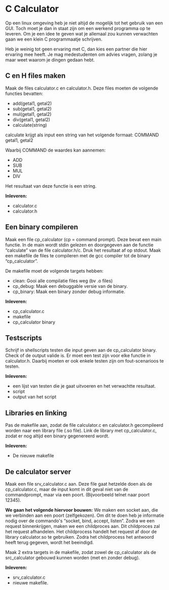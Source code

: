 C Calculator
============
Op een linux omgeving heb je niet altijd de mogelijk tot het gebruik van een GUI. Toch moet je dan in staat zijn om een werkend programma op te leveren. Om je een idee te geven wat je allemaal zou kunnen verwachten gaan we een klein C programmaatje schrijven.

Heb je weinig tot geen ervaring met C, dan kies een partner die hier ervaring mee heeft. Je mag medestudenten om advies vragen, zolang je maar weet waarom je dingen gedaan hebt.

C en H files maken
------------------
Maak de files calculator.c en calculator.h. Deze files moeten de volgende functies bevatten:
*	add(getal1, getal2) 
* sub(getal1, getal2) 
* mul(getal1, getal2) 
* div(getal1, getal2)
* calculate(string)

calculate krijgt als input een string van het volgende formaat: COMMAND getal1, getal2

Waarbij COMMAND de waardes kan aannemen:
* ADD
* SUB
* MUL
* DIV
	
Het resultaat van deze functie is een string.

**Inleveren:**
* calculator.c
* calculator.h

Een binary compileren
---------------------
Maak een file cp_calculator (cp = command prompt). Deze bevat een main functie. In de main wordt stdin gelezen en doorgegeven aan de functie “calculate” van de file calculator.h/c. Druk het resultaat af op stdout.
Maak een makefile de files te compileren met de gcc compiler tot de binary “cp_calculator”.

De makefile moet de volgende targets hebben:
* clean: Gooi alle compilatie files weg (bv .o files)
* cp_debug: Maak een debuggable versie van de binary.
* cp_binary: Maak een binary zonder debug informatie.

**Inleveren:**
* cp_calculator.c
* makefile
* cp_calculator binary

Testscripts
-----------
Schrijf in shellscripts testen die input geven aan de cp_calculator binary. Check of de output valide is. Er moet een test zijn voor elke functie in calculator.h. Daarbij moeten er ook enkele testen zijn om fout-scenarioos te testen.

**Inleveren:**
* een lijst van testen die je gaat uitvoeren en het verwachtte resultaat.
* script
* output van het script

Libraries en linking
--------------------
Pas de makefile aan, zodat de file calculator.c en calculator.h gecompileerd worden naar een library file (.so file). Link de library met cp_calculator.c, zodat er nog altijd een binary gegenereerd wordt.

**Inleveren:**
* De nieuwe makefile

De calculator server
--------------------
Maak een file srv_calculator.c aan. Deze file gaat hetzelde doen als de cp_calculator.c, maar de input komt in dit geval niet van de commandprompt, maar via een poort. (Bijvoorbeeld telnet naar poort 12345).

**We gaan het volgende hiervoor bouwen:**
We maken een socket aan, die we verbinden aan een poort (zelfgekozen). Om dit te doen heb je informatie nodig over de commando's “socket, bind, accept, listen”. Zodra we een request binnenkrijgen, maken we een childproces aan. Dit childproces zal het request afhandelen. Het childprocess handelt het request af door de library calculator.so te gebruiken. Zodra het childprocess het antwoord heeft terug gegeven, wordt het beeindigd.

Maak 2 extra targets in de makefile, zodat zowel de cp_calculator als de src_calculator gebouwd kunnen worden (met en zonder debug).

**Inleveren:**
* srv_calculator.c
* nieuwe makefile.


